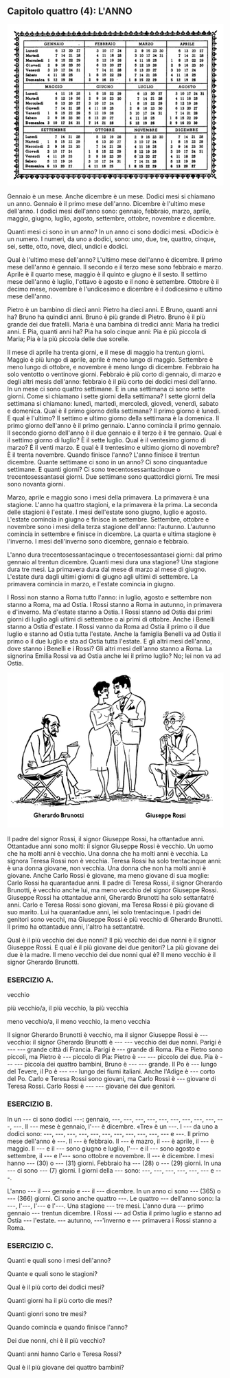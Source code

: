 ## Capitolo quattro (4): L'ANNO

![](../images/c4.1.png)

Gennaio è un mese. Anche dicembre è un mese. Dodici mesi si chiamano un anno. Gennaio è il primo mese dell'anno. Dicembre è l'ultimo mese dell'anno. I dodici mesi dell'anno sono: gennaio, febbraio, marzo, aprile, maggio, giugno, luglio, agosto, settembre, ottobre, novembre e dicembre.

Quanti mesi ci sono in un anno? In un anno ci sono dodici mesi. «Dodici» è un numero. I numeri, da uno a dodici, sono: uno, due, tre, quattro, cinque, sei, sette, otto, nove, dieci, undici e dodici.

Qual è l'ultimo mese dell'anno? L'ultimo mese dell'anno è dicembre. Il primo mese dell'anno è gennaio. Il secondo e il terzo mese sono febbraio e marzo. Aprile è il quarto mese, maggio è il quinto e giugno è il sesto. Il settimo mese dell'anno è luglio, l'ottavo è agosto e il nono è settembre. Ottobre è il decimo mese, novembre è l'undicesimo e dicembre è il dodicesimo e ultimo mese dell'anno. 

Pietro è un bambino di dieci anni: Pietro ha dieci anni. E Bruno, quanti anni ha? Bruno ha quindici anni. Bruno è più grande di Pietro. Bruno è il più grande dei due fratelli. Maria è una bambina di tredici anni: Maria ha tredici anni. E Pia, quanti anni ha? Pia ha solo cinque anni: Pia è più piccola di Maria; Pia è la più piccola delle due sorelle.

Il mese di aprile ha trenta giorni, e il mese di maggio ha trentun giorni. Maggio è più lungo di aprile, aprile è meno lungo di maggio. Settembre è meno lungo di ottobre, e novembre è meno lungo di dicembre. Febbraio ha solo ventotto o ventinove giorni. Febbraio è più corto di gennaio, di marzo e degli altri mesis dell'anno: febbraio è il più corto dei dodici mesi dell'anno. In un mese ci sono quattro settimane. E in una settimana ci sono sette giorni. Come si chiamano i sette giorni della settimana? I sette giorni della settimana si chiamano: lunedì, martedì, mercoledì, giovedì, venerdì, sabato e domenica. Qual è il primo giorno della settimana? Il primo giorno è lunedì. E qual è l'ultimo? Il settimo e ultimo giorno della settimana è la domenica. Il primo giorno dell'anno è il primo gennaio. L'anno comincia il primo gennaio. Il secondo giorno dell'anno è il due gennaio e il terzo è il tre gennaio. Qual è il settimo giorno di luglio? È il sette luglio. Qual è il ventesimo giorno di marzo? È il venti marzo. E qual è il trentesimo e ultimo giorno di novembre? È il trenta novembre. Quando finisce l'anno? L'anno finisce il trentun dicembre. Quante settimane ci sono in un anno? Ci sono cinquantadue settimane. E quanti giorni? Ci sono trecentosessantacinque o trecentosessantasei giorni. Due settimane sono quattordici giorni. Tre mesi sono novanta giorni.

Marzo, aprile e maggio sono i mesi della primavera. La primavera è una stagione. L'anno ha quattro stagioni, e la primavera è la prima. La seconda delle stagioni è l'estate. I mesi dell'estate sono giugno, luglio e agosto. L'estate comincia in giugno e finisce in settembre. Settembre, ottobre e novembre sono i mesi della terza stagione dell'anno: l'autunno. L'autunno comincia in settembre e finisce in dicembre. La quarta e ultima stagione è l'inverno. I mesi dell'inverno sono dicembre, gennaio e febbraio.

L'anno dura trecentosessantacinque o trecentosessantasei giorni: dal primo gennaio al trentun dicembre. Quanti mesi dura una stagione? Una stagione dura tre mesi. La primavera dura dal mese di marzo al mese di giugno. L'estate dura dagli ultimi giorni di giugno agli ultimi di settembre. La primavera comincia in marzo, e l'estate comincia in giugno.

I Rossi non stanno a Roma tutto l'anno: in luglio, agosto e settembre non stanno a Roma, ma ad Ostia. I Rossi stanno a Roma in autunno, in primavera e d'inverno. Ma d'estate stanno a Ostia. I Rossi stanno ad Ostia dai primi giorni di luglio agli ultimi di settembre o ai primi di ottobre. Anche i Benelli stanno a Ostia d'estate. I Rossi vanno da Roma ad Ostia il primo o il due luglio e stanno ad Ostia tutta l'estate. Anche la famiglia Benelli va ad Ostia il primo o il due luglio e sta ad Ostia tutta l'estate. E gli altri mesi dell'anno, dove stanno i Benelli e i Rossi? Gli altri mesi dell'anno stanno a Roma. La signorina Emilia Rossi va ad Ostia anche lei il primo luglio? No; lei non va ad Ostia.

![](../images/c4.2.png)

Il padre del signor Rossi, il signor Giuseppe Rossi, ha ottantadue anni. Ottantadue anni sono molti: il signor Giuseppe Rossi è vecchio. Un uomo che ha molti anni è vecchio. Una donna che ha molti anni è vecchia. La signora Teresa Rossi non è vecchia. Teresa Rossi ha solo trentacinque anni: è una donna giovane, non vecchia. Una donna che non ha molti anni è giovane. Anche Carlo Rossi è giovane, ma meno giovane di sua moglie: Carlo Rossi ha quarantadue anni. Il padre di Teresa Rossi, il signor Gherardo Brunotti, è vecchio anche lui, ma meno vecchio del signor Giuseppe Rossi. Giuseppe Rossi ha ottantadue anni, Gherardo Brunotti ha solo settantatré anni. Carlo e Teresa Rossi sono giovani, ma Teresa Rossi è più giovane di suo marito. Lui ha quarantadue anni, lei solo trentacinque. I padri dei genitori sono vecchi, ma Giuseppe Rossi è più vecchio di Gherardo Brunotti. Il primo ha ottantadue anni, l'altro ha settantatré.

Qual è il più vecchio dei due nonni? Il più vecchio dei due nonni è il signor Giuseppe Rossi. E qual è il più giovane dei due genitori? La più giovane dei due è la madre. Il meno vecchio dei due nonni qual è? Il meno vecchio è il signor Gherardo Brunotti.

### ESERCIZIO A.

vecchio

più vecchio/a, il più vecchio, la più vecchia

meno vecchio/a, il meno vecchio, la meno vecchia

Il signor Gherardo Brunotti è vecchio, ma il signor Giuseppe Rossi è --- vecchio: il signor Gherardo Brunotti è --- --- vecchio dei due nonni. Parigi è --- --- grande città di Francia. Parigi è --- grande di Roma. Pia e Pietro sono piccoli, ma Pietro è --- piccolo di Pia: Pietro è --- --- piccolo dei due. Pia è --- --- piccola dei quattro bambini, Bruno è --- --- grande. Il Po è --- lungo del Tevere, il Po è --- --- lungo dei fiumi italiani. Anche l'Adige è --- corto del Po. Carlo e Teresa Rossi sono giovani, ma Carlo Rossi è --- giovane di Teresa Rossi. Carlo Rossi è --- --- giovane dei due genitori.



### ESERCIZIO B.

In un --- ci sono dodici ---: gennaio, ---, ---, ---, ---, ---, ---, ---, ---, ---, ---, ---. Il --- mese è gennaio, l'--- è dicembre. «Tre» è un ---. I --- da uno a dodici sono: ---, ---, ---, ---, ---, ---, ---, ---, ---, ---, --- e ---. Il primo mese dell'anno è ---. Il --- è febbraio. Il --- è mazro, il --- è aprile, il --- è maggio. Il --- e il --- sono giugno e luglio, l'--- e il --- sono agosto e settembre, il --- e l'--- sono ottobre e novembre. Il --- è dicembre. I mesi hanno --- (30) o --- (31) giorni. Febbraio ha --- (28) o --- (29) giorni. In una --- ci sono --- (7) giorni. I giorni della --- sono: ---, ---, ---, ---, ---, --- e ---.

L'anno --- il --- gennaio e --- il --- dicembre. In un anno ci sono --- (365) o --- (366) giorni. Ci sono anche quattro ---. Le quattro --- dell'anno sono: la ---, l'---, l'--- e l'---. Una stagione --- tre mesi. L'anno dura --- primo gennaio --- trentun dicembre. I Rossi --- ad Ostia il primo luglio e stanno ad Ostia --- l'estate. --- autunno, ---'inverno e --- primavera i Rossi stanno a Roma.



### ESERCIZIO C.

Quanti e quali sono i mesi dell'anno?

Quante e quali sono le stagioni?

Qual è il più corto dei dodici mesi? 

Quanti giorni ha il più corto die mesi?

Quanti gionri sono tre mesi?

Quando comincia e quando finisce l'anno? 

Dei due nonni, chi è il più vecchio?

Quanti anni hanno Carlo e Teresa Rossi?

Qual è il più giovane dei quattro bambini?
<!--stackedit_data:
eyJoaXN0b3J5IjpbMTg5NDQyNTAwOCwtNjcxMTUwODY5XX0=
-->